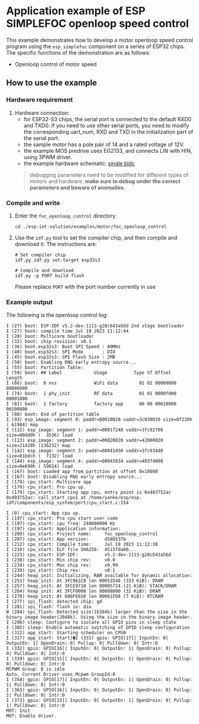 # Application example of ESP SIMPLEFOC openloop speed control

This example demonstrates how to develop a motor openloop speed control program using the `esp_simplefoc` component on a series of ESP32 chips. 
The specific functions of the demonstration are as follows:

- Openloop control of motor speed

## How to use the example

### Hardware requirement

1. Hardware connection:
    * for ESP32-S3 chips, the serial port is connected to the default RXD0 and TXD0. If you need to use other serial ports, you need to modify the corresponding uart_num, RXD and TXD in the initialization part of the serial port. 
    * the sample motor has a pole pair of 14 and a rated voltage of 12V.
    * the example MOS predrive uses EG2133, and connects LIN with HIN, using 3PWM driver.
    * the example hardware schematic: [single bldc](https://dl.espressif.com/AE/esp-iot-solution/docs/foc_hardware_single_bldc.pdf)
    > debugging parameters need to be modified for different types of motors and hardware. **make sure to debug under the correct parameters and beware of anomalies.**

### Compile and write

1. Enter the `foc_openloop_control` directory:

    ```linux
    cd ./esp-iot-solution/examples/motor/foc_openloop_control
    ```

2. Use the `idf.py` tool to set the compiler chip, and then compile and download it. The instructions are:

    ```linux
    # Set compiler chip
    idf.py idf.py set-target esp32s3

    # Compile and download
    idf.py -p PORT build flash
    ```

    Please replace `PORT` with the port number currently in use

### Example output

The following is the openloop control log:

```log
I (27) boot: ESP-IDF v5.2-dev-1113-g28c643a56d 2nd stage bootloader
I (27) boot: compile time Jul 19 2023 11:12:44
I (28) boot: Multicore bootloader
I (32) boot: chip revision: v0.1
I (36) boot.esp32s3: Boot SPI Speed : 80MHz
I (40) boot.esp32s3: SPI Mode       : DIO
I (45) boot.esp32s3: SPI Flash Size : 2MB
I (50) boot: Enabling RNG early entropy source...
I (55) boot: Partition Table:
I (59) boot: ## Label            Usage          Type ST Offset   Length
I (66) boot:  0 nvs              WiFi data        01 02 00009000 00006000
I (74) boot:  1 phy_init         RF data          01 01 0000f000 00001000
I (81) boot:  2 factory          factory app      00 00 00010000 00100000
I (88) boot: End of partition table
I (93) esp_image: segment 0: paddr=00010020 vaddr=3c030020 size=0f220h ( 61984) map
I (112) esp_image: segment 1: paddr=0001f248 vaddr=3fc92700 size=00dd0h (  3536) load
I (113) esp_image: segment 2: paddr=00020020 vaddr=42000020 size=21428h (136232) map
I (142) esp_image: segment 3: paddr=00041450 vaddr=3fc934d0 size=01bdch (  7132) load
I (144) esp_image: segment 4: paddr=00043034 vaddr=40374000 size=0e690h ( 59024) load
I (167) boot: Loaded app from partition at offset 0x10000
I (167) boot: Disabling RNG early entropy source...
I (179) cpu_start: Multicore app
I (179) cpu_start: Pro cpu up.
I (179) cpu_start: Starting app cpu, entry point is 0x403752ac
0x403752ac: call_start_cpu1 at /home/yanke/esp/esp-idf/components/esp_system/port/cpu_start.c:154

I (0) cpu_start: App cpu up.
I (197) cpu_start: Pro cpu start user code
I (197) cpu_start: cpu freq: 240000000 Hz
I (197) cpu_start: Application information:
I (200) cpu_start: Project name:     foc_openloop_control
I (207) cpu_start: App version:      d580537b
I (212) cpu_start: Compile time:     Jul 19 2023 11:12:38
I (218) cpu_start: ELF file SHA256:  4515fda00...
I (223) cpu_start: ESP-IDF:          v5.2-dev-1113-g28c643a56d
I (230) cpu_start: Min chip rev:     v0.0
I (234) cpu_start: Max chip rev:     v0.99 
I (239) cpu_start: Chip rev:         v0.1
I (244) heap_init: Initializing. RAM available for dynamic allocation:
I (251) heap_init: At 3FC961C8 len 00053548 (333 KiB): DRAM
I (257) heap_init: At 3FCE9710 len 00005724 (21 KiB): STACK/DRAM
I (264) heap_init: At 3FCF0000 len 00008000 (32 KiB): DRAM
I (270) heap_init: At 600FE010 len 00001FD8 (7 KiB): RTCRAM
I (277) spi_flash: detected chip: gd
I (281) spi_flash: flash io: dio
W (284) spi_flash: Detected size(16384k) larger than the size in the binary image header(2048k). Using the size in the binary image header.
I (298) sleep: Configure to isolate all GPIO pins in sleep state
I (305) sleep: Enable automatic switching of GPIO sleep configuration
I (312) app_start: Starting scheduler on CPU0
I (317) app_start: Start)�I (331) gpio: GPIO[17]| InputEn: 0| OutputEn: 1| OpenDrain: 0| Pullup: 0| Pulldown: 0| Intr:0 
I (332) gpio: GPIO[16]| InputEn: 0| OutputEn: 1| OpenDrain: 0| Pullup: 0| Pulldown: 0| Intr:0 
I (339) gpio: GPIO[15]| InputEn: 0| OutputEn: 1| OpenDrain: 0| Pullup: 0| Pulldown: 0| Intr:0 
MCPWM Group: 0 is idle
Auto. Current Driver uses Mcpwm GroupId:0
I (354) gpio: GPIO[17]| InputEn: 0| OutputEn: 1| OpenDrain: 0| Pullup: 1| Pulldown: 0| Intr:0 
I (363) gpio: GPIO[16]| InputEn: 0| OutputEn: 1| OpenDrain: 0| Pullup: 1| Pulldown: 0| Intr:0 
I (373) gpio: GPIO[15]| InputEn: 0| OutputEn: 1| OpenDrain: 0| Pullup: 1| Pulldown: 0| Intr:0 
MOT: Init
MOT: Enable driver.
```